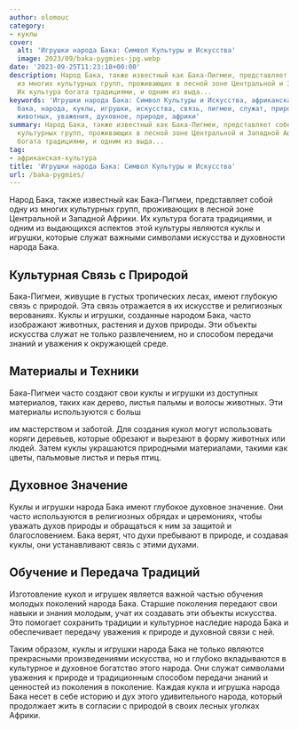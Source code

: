 ```yaml
---
author: olomouc
category:
- куклы
cover:
  alt: 'Игрушки народа Бака: Символ Культуры и Искусства'
  image: 2023/09/baka-pygmies-jpg.webp
date: '2023-09-25T11:23:18+00:00'
description: Народ Бака, также известный как Бака-Пигмеи, представляет собой одну
  из многих культурных групп, проживающих в лесной зоне Центральной и Западной Африки.
  Их культура богата традициями, и одним из выда...
keywords: 'Игрушки народа Бака: Символ Культуры и Искусства, африканская-культура,
  бака, народа, куклы, игрушки, искусства, связь, пигмеи, служат, природой, часто,
  животных, уважения, духовное, природе, африки'
summary: Народ Бака, также известный как Бака-Пигмеи, представляет собой одну из многих
  культурных групп, проживающих в лесной зоне Центральной и Западной Африки. Их культура
  богата традициями, и одним из выда...
tag:
- африканская-культура
title: 'Игрушки народа Бака: Символ Культуры и Искусства'
url: /baka-pygmies/
---
```


Народ Бака, также известный как Бака-Пигмеи, представляет собой одну из многих культурных групп, проживающих в лесной зоне Центральной и Западной Африки. Их культура богата традициями, и одним из выдающихся аспектов этой культуры являются куклы и игрушки, которые служат важными символами искусства и духовности народа Бака.

## Культурная Связь с Природой

Бака-Пигмеи, живущие в густых тропических лесах, имеют глубокую связь с природой. Эта связь отражается в их искусстве и религиозных верованиях. Куклы и игрушки, созданные народом Бака, часто изображают животных, растения и духов природы. Эти объекты искусства служат не только развлечением, но и способом передачи знаний и уважения к окружающей среде.

## Материалы и Техники

Бака-Пигмеи часто создают свои куклы и игрушки из доступных материалов, таких как дерево, листья пальмы и волосы животных. Эти материалы используются с больш

им мастерством и заботой. Для создания кукол могут использовать коряги деревьев, которые обрезают и вырезают в форму животных или людей. Затем куклы украшаются природными материалами, такими как цветы, пальмовые листья и перья птиц.

## Духовное Значение

Куклы и игрушки народа Бака имеют глубокое духовное значение. Они часто используются в религиозных обрядах и церемониях, чтобы уважать духов природы и обращаться к ним за защитой и благословением. Бака верят, что духи пребывают в природе, и создавая куклы, они устанавливают связь с этими духами.

## Обучение и Передача Традиций

Изготовление кукол и игрушек является важной частью обучения молодых поколений народа Бака. Старшие поколения передают свои навыки и знания молодым, учат их создавать эти объекты искусства. Это помогает сохранить традиции и культурное наследие народа Бака и обеспечивает передачу уважения к природе и духовной связи с ней.

Таким образом, куклы и игрушки народа Бака не только являются прекрасными произведениями искусства, но и глубоко вкладываются в культурное и духовное богатство этого народа. Они служат символами уважения к природе и традиционным способом передачи знаний и ценностей из поколения в поколение. Каждая кукла и игрушка народа Бака несет в себе историю и дух этого удивительного народа, который продолжает жить в согласии с природой в своих лесных уголках Африки.